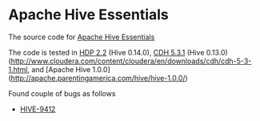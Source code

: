 # Apache Hive Essentials
The source code for [Apache Hive Essentials](https://www.packtpub.com/big-data-and-business-intelligence/apache-hive-essentials)

The code is tested in [HDP 2.2](http://hortonworks.com/hdp/whats-new/) (Hive 0.14.0), [CDH 5.3.1](http://www.cloudera.com/content/cloudera/en/downloads/cdh/cdh-5-3-1.html) (Hive 0.13.0) (http://www.cloudera.com/content/cloudera/en/downloads/cdh/cdh-5-3-1.html, and [Apache Hive 1.0.0] (http://apache.parentingamerica.com/hive/hive-1.0.0/)

Found couple of bugs as follows
* [HIVE-9412](https://issues.apache.org/jira/browse/HIVE-9412)
